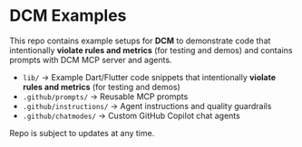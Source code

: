 # DCM Examples

This repo contains example setups for **DCM** to demonstrate code that intentionally **violate rules and metrics** (for testing and demos) and contains prompts with DCM MCP server and agents.

- `lib/` → Example Dart/Flutter code snippets that intentionally **violate rules and metrics** (for testing and demos)  
- `.github/prompts/` → Reusable MCP prompts  
- `.github/instructions/` → Agent instructions and quality guardrails  
- `.github/chatmodes/` → Custom GitHub Copilot chat agents  

Repo is subject to updates at any time.
